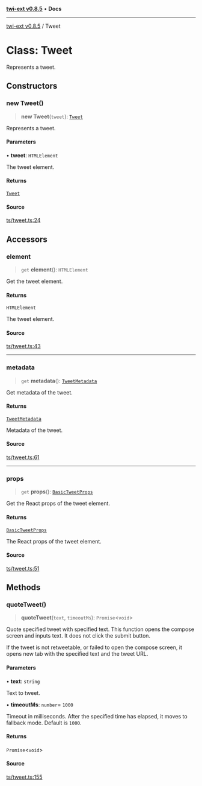 [**twi-ext v0.8.5**](../README.md) • **Docs**

***

[twi-ext v0.8.5](../README.md) / Tweet

# Class: Tweet

Represents a tweet.

## Constructors

### new Tweet()

> **new Tweet**(`tweet`): [`Tweet`](Tweet.md)

Represents a tweet.

#### Parameters

• **tweet**: `HTMLElement`

The tweet element.

#### Returns

[`Tweet`](Tweet.md)

#### Source

[ts/tweet.ts:24](https://github.com/Robot-Inventor/twi-ext/blob/49c4831d073e47b89f0cc5d38bd479b62257a1f7/src/ts/tweet.ts#L24)

## Accessors

### element

> `get` **element**(): `HTMLElement`

Get the tweet element.

#### Returns

`HTMLElement`

The tweet element.

#### Source

[ts/tweet.ts:43](https://github.com/Robot-Inventor/twi-ext/blob/49c4831d073e47b89f0cc5d38bd479b62257a1f7/src/ts/tweet.ts#L43)

***

### metadata

> `get` **metadata**(): [`TweetMetadata`](../interfaces/TweetMetadata.md)

Get metadata of the tweet.

#### Returns

[`TweetMetadata`](../interfaces/TweetMetadata.md)

Metadata of the tweet.

#### Source

[ts/tweet.ts:61](https://github.com/Robot-Inventor/twi-ext/blob/49c4831d073e47b89f0cc5d38bd479b62257a1f7/src/ts/tweet.ts#L61)

***

### props

> `get` **props**(): [`BasicTweetProps`](../interfaces/BasicTweetProps.md)

Get the React props of the tweet element.

#### Returns

[`BasicTweetProps`](../interfaces/BasicTweetProps.md)

The React props of the tweet element.

#### Source

[ts/tweet.ts:51](https://github.com/Robot-Inventor/twi-ext/blob/49c4831d073e47b89f0cc5d38bd479b62257a1f7/src/ts/tweet.ts#L51)

## Methods

### quoteTweet()

> **quoteTweet**(`text`, `timeoutMs`): `Promise`\<`void`\>

Quote specified tweet with specified text.
This function opens the compose screen and inputs text.
It does not click the submit button.

If the tweet is not retweetable, or failed to open the compose screen,
it opens new tab with the specified text and the tweet URL.

#### Parameters

• **text**: `string`

Text to tweet.

• **timeoutMs**: `number`= `1000`

Timeout in milliseconds. After the specified time has elapsed, it moves to fallback mode. Default is ``1000``.

#### Returns

`Promise`\<`void`\>

#### Source

[ts/tweet.ts:155](https://github.com/Robot-Inventor/twi-ext/blob/49c4831d073e47b89f0cc5d38bd479b62257a1f7/src/ts/tweet.ts#L155)
